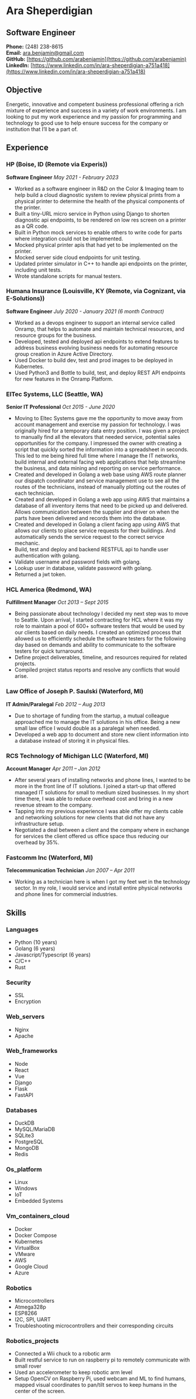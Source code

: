 # Ara Sheperdigian
## Software Engineer 

**Phone:** (248) 238-8615  
**Email:** ara.benjamin@gmail.com  
**GitHub:** [https://github.com/arabenjamin](https://github.com/arabenjamin)  
**LinkedIn:** [https://www.linkedin.com/in/ara-sheperdigian-a751a418](https://www.linkedin.com/in/ara-sheperdigian-a751a418)

## Objective

Energetic, innovative and competent business professional offering a rich mixture of experience and success in a variety of work environments. I am looking to put my work experience and my passion for programming and technology to good use to help ensure success for the company or institution that I’ll be a part of.

## Experience

### HP (Boise, ID (Remote via Experis))
**Software Engineer**
*May 2021 - February 2023*

- Worked as a software engineer in R&D on the Color & Imaging team to help build a cloud diagnostic system to review physical prints from a physical printer to determine the health of the physical components of the printer.
- Built a tiny-URL micro service in Python using Django to shorten diagnostic api endpoints, to be rendered on low res screen on a printer as a QR code.
- Built in Python mock services to enable others to write code for parts where integration could not be implemented.
- Mocked physical printer apis that had yet to be implemented on the printer.
- Mocked server side cloud endpoints for unit testing.
- Updated printer simulator in C++ to handle api endpoints on the printer, including unit tests.
- Wrote standalone scripts for manual testers.

### Humana Insurance (Louisville, KY (Remote, via Cognizant, via E-Solutions))
**Software Engineer**
*July 2020 - January 2021 (6 month Contract)*

- Worked as a devops engineer to support an internal service called Onramp, that helps to automate and maintain technical resources, and resource groups for the business.
- Developed, tested and deployed api endpoints to extend features to address business evolving business needs for automating resource group creation in Azure Active Directory.
- Used Docker to build dev, test and prod images to be deployed in Kubernetes.
- Used Python3 and Bottle to build, test, and deploy REST API endpoints for new features in the Onramp Platform.

### ElTec Systems, LLC (Seattle, WA)
**Senior IT Professional**
*Oct 2015 - June 2020*

- Moving to Eltec Systems gave me the opportunity to move away from account management and exercise my passion for technology. I was originally hired for a temporary data entry position. I was given a project to manually find all the elevators that needed service, potential sales opportunities for the company. I impressed the owner with creating a script that quickly sorted the information into a spreadsheet in seconds. This led to me being hired full time where I manage the IT networks, build internal and external facing web applications that help streamline the business, and data mining and reporting on service performance.
- Created and developed in Golang a web base using AWS route planner our dispatch coordinator and service management use to see all the routes of the technicians, instead of manually plotting out the routes of each technician.
- Created and developed in Golang a web app using AWS that maintains a database of all inventory items that need to be picked up and delivered. Allows communication between the supplier and driver on when the parts have been delivered and records them into the database.
- Created and developed in Golang a client facing app using AWS that allows our clients to place service requests for their buildings. And automatically sends the service request to the correct service mechanic.
- Build, test and deploy and backend RESTFUL api to handle user authentication with golang.
- Validate username and password fields with golang.
- Lookup user in database, validate password with golang.
- Returned a jwt token.

### HCL America (Redmond, WA)
**Fulfillment Manager**
*Oct 2013 – Sept 2015*

- Being passionate about technology I decided my next step was to move to Seattle. Upon arrival, I started contracting for HCL where it was my role to maintain a pool of 600+ software testers that would be used by our clients based on daily needs. I created an optimized process that allowed us to efficiently schedule the software testers for the following day based on demands and ability to communicate to the software testers for quick turnaround.
- Define project deliverables, timeline, and resources required for related projects.
- Compiled project status reports and resolve any conflicts that would arise.

### Law Office of Joseph P. Saulski (Waterford, MI)
**IT Admin/Paralegal**
*Feb 2012 – Aug 2013*

- Due to shortage of funding from the startup, a mutual colleague approached me to manage the IT solutions in his office. Being a new small law office I would double as a paralegal when needed.
- Developed a web app to document and store new client information into a database instead of storing it in physical files.

### RCS Technology of Michigan LLC (Waterford, MI)
**Account Manager**
*Apr 2011 – Jan 2012*

- After several years of installing networks and phone lines, I wanted to be more in the front line of IT solutions. I joined a start-up that offered managed IT solutions for small to medium sized businesses. In my short time there, I was able to reduce overhead cost and bring in a new revenue stream to the company.
- Tapping into my previous experience I was able offer my clients cable and networking solutions for new clients that did not have any infrastructure setup.
- Negotiated a deal between a client and the company where in exchange for services the client offered us office space thus reducing our overhead by 35%.

### Fastcomm Inc (Waterford, MI)
**Telecommunication Technician**
*Jan 2007 – Apr 2011*

- Working as a technician here is when I got my feet wet in the technology sector. In my role, I would service and install entire physical networks and phone lines for commercial industries.

## Skills

### Languages
- Python (10 years)
- Golang (6 years)
- Javascript/Typescript (6 years)
- C/C++
- Rust

### Security
- SSL
- Encryption

### Web_servers
- Nginx
- Apache

### Web_frameworks
- Node
- React
- Vue
- Django
- Flask
- FastAPI

### Databases
- DuckDB
- MySQL/MariaDB
- SQLite3
- PostgreSQL
- MongoDB
- Redis

### Os_platform
- Linux
- Windows
- IoT
- Embedded Systems

### Vm_containers_cloud
- Docker
- Docker Compose
- Kubernetes
- VirtualBox
- VMware
- AWS
- Google Cloud
- Azure

### Robotics
- Microcontrollers
- Atmega328p
- ESP8266
- I2C, SPI, UART
- Troubleshooting microcontrollers and their corresponding circuits

### Robotics_projects
- Connected a Wii chuck to a robotic arm
- Built restful service to run on raspberry pi to remotely communicate with small rover
- Used an accelerometer to keep robotic arm level
- Setup OpenCV on Raspberry Pi, used webcam and ML to find humans, mapped visual coordinates to pan/tilt servos to keep humans in the center of the screen.

